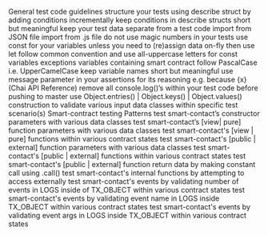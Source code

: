 General test code guidelines
structure your tests using describe struct by adding conditions incrementally
keep conditions in describe structs short but meaningful
keep your test data separate from a test code
import from JSON file
import from .js file
do not use magic numbers in your tests
use const for your variables unless you need to (re)assign data on-fly then use let
follow common convention and use all-uppercase letters for const variables
exceptions
variables containing smart contract follow PascalCase i.e. UpperCamelCase
keep variable names short but meaningful
use message parameter in your assertions for its reasoning e.g. because {x} (Chai API Reference)
remove all console.log()’s within your test code before pushing to master
use Object.entries() | Object.keys() | Object.values() construction to validate various input data classes within specific test scenario(s)
Smart-contract testing
Patterns
test smart-contact’s constructor parameters with various data classes
test smart-contact’s [view| pure] function parameters with various data classes
test smart-contact's [view | pure] functions within various contract states
test smart-contact's [public | external] function parameters with various data classes
test smart-contact's [public | external] functions within various contract states
test smart-contact's [public | external] function return data by making constant call using .call()
test smart-contact's internal functions by attempting to access externally
test smart-contact's events by validating number of events in LOGS inside of TX_OBJECT within various contract states
test smart-contact's events by validating event name in LOGS inside TX_OBJECT within various contract states
test smart-contact's events by validating event args in LOGS inside TX_OBJECT within various contract states